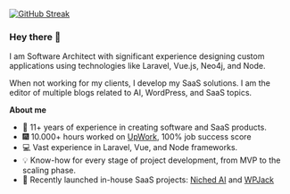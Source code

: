 [![GitHub Streak](https://streak-stats.demolab.com?user=ivanderbu2&theme=synthwave&date_format=M%20j%5B%2C%20Y%5D)](https://git.io/streak-stats)

### Hey there 👋 

I am Software Architect with significant experience designing custom applications using technologies like Laravel, Vue.js, Neo4j, and Node.

When not working for my clients, I develop my SaaS solutions. I am the editor of multiple blogs related to AI, WordPress, and SaaS topics.

**About me**

- :briefcase: 11+ years of experience in creating software and SaaS products.
- :fireworks: 10.000+ hours worked on [UpWork](https://www.upwork.com/freelancers/ivanradunovic), 100% job success score
- :computer: Vast experience in Laravel, Vue, and Node frameworks.
- :bulb: Know-how for every stage of project development, from MVP to the scaling phase.
- :rocket: Recently launched in-house SaaS projects: [Niched AI](https://niched.ai) and [WPJack](https://wpjack.com)



